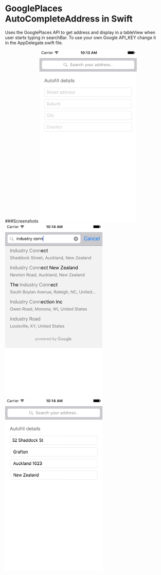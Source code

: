 # GooglePlaces AutoCompleteAddress in Swift
Uses the GooglePlaces API to get address and display in a tableView when user starts typing in searchBar.
To use your own Google API_KEY change it in the AppDelegate.swift file.

###Screenshots
![Preview1](https://github.com/navneetprakash/GooglePlacesAutoCompleteAddress/blob/master/Simulator%20Screen%20Shot%2018.11.2016%2C%2010.13.51%20AM.png)
![Preview2](https://github.com/navneetprakash/GooglePlacesAutoCompleteAddress/blob/master/Simulator%20Screen%20Shot%2018.11.2016%2C%2010.14.10%20AM.png)
![Preview3](https://github.com/navneetprakash/GooglePlacesAutoCompleteAddress/blob/master/Simulator%20Screen%20Shot%2018.11.2016%2C%2010.14.18%20AM.png) 
